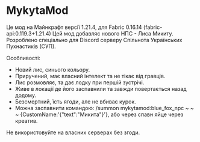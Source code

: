 # MykytaMod

Це мод на Майнкрафт версії 1.21.4, для Fabric 0.16.14 (fabric-api:0.119.3+1.21.4)
Цей мод добавляє нового НПС - Лиса Микиту. Розроблено спеціально для Discord серверу Спільнота Українських Пухнастиків (СУП).

Особливості:
- Новий лис, синього кольору.
- Приручений, має власний інтелект та не тікає від гравців.
- Лис розмовляє, та дає лодку при першій зустрічі.
- Живе в локації де його заспавнили та завжди повертається назад додому.
- Безсмертний, їсть ягоди, але не вбиває курок.
- Можна заспавнити командою: /summon mykytamod:blue_fox_npc ~ ~ ~ {CustomName:'{"text":"Микита"}'}, або через спавн яйце через креатив.

Не використовуйте на власних серверах без згоди.
